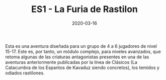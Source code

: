 ﻿---
title: ES1 - La Furia de Rastilon
summary: Un gran peligro se abate sobre la Marca del Este, tal vez la amenaza más grave que jamás pudiéramos imaginar, llegada de allende las estrellas. El Imperio Rastilon ha puesto sus ojos en Valion y sólo los más grandes héroes que jamás hayan existido podrán conjurar este desafío. Es la hora de la verdad.
authors:
  - Pedro Gil
date: 2020-03-16
type: post
categories:
- Clásicos de la Marca
- Línea ES
tags:
- Dragón
- Exploración
- Dungeon
- Sandbox
- Exterior
- Ciencia Fantasía
minlevels: "15"
maxlevels: "17"
prices: 7,00 €
session: "2"
mincharacters: "4"
maxcharacters: "6"
eval: oficial
cover: "rastilon.jpg"
download: "rastilon.pdf"
moreinfo: "https://tesorosdelamarca.com/producto/la-furia-de-rastilon/"
license: "OGL"
draft: false

---

Esta es una aventura diseñada para un grupo de 4 a 6 jugadores de nivel 15-17. Este es, por tanto, un módulo complejo, para niveles avanzados, que retoma algunas de las criaturas antagonistas presentes en una de las aventuras anteriormente publicadas por la línea de Clásicos (La Catacumbra de los Espantos de Kavaduz siendo concretos), los temidos y odiados rastilones.
